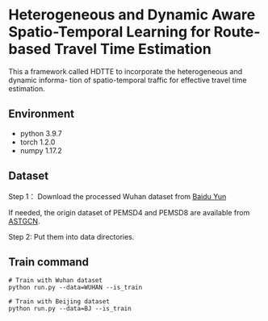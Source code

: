 
# Heterogeneous and Dynamic Aware Spatio-Temporal Learning for Route-based Travel Time Estimation
This a framework called HDTTE to incorporate the heterogeneous and dynamic informa- tion of spatio-temporal traffic for effective travel time estimation.
## Environment
- python 3.9.7
- torch 1.2.0
- numpy 1.17.2
## Dataset
Step 1： Download the processed Wuhan dataset from [Baidu Yun](https:###) 

If needed, the origin dataset of PEMSD4 and PEMSD8 are available from [ASTGCN](https://github.com/Davidham3/ASTGCN).

Step 2: Put them into data directories.
## Train command
    # Train with Wuhan dataset
    python run.py --data=WUHAN --is_train
    
    # Train with Beijing dataset
    python run.py --data=BJ --is_train
    
